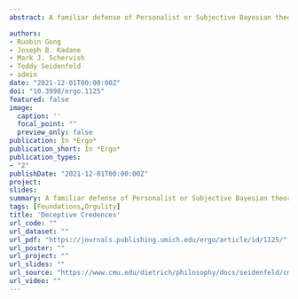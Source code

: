 ```yaml
---
abstract: A familiar defense of Personalist or Subjective Bayesian theory is that, under a variety of sufficient conditions, asymptotically – with increasing shared evidence – almost surely, each non-extreme, countably additive Bayesian opinion, when updated by conditionalization, converges to certainty that is veridical about the truth/falsity of hypotheses of interest. Then, with probability 1 over possible evidential histories, personal probabilities track the truth. In this note we examine varieties of failures of these asymptotics. In an extreme case, conditional probabilities are deceptive when they converge to certainty for a false hypothesis. We establish that proposals for so-called “modest” credences, offered by Elga (2016) and by Nielsen and Stewart (2019) in response to a concern about Bayesian orgulity raised by Belot (2013), instead support deceptive credences. We argue that deceptive credences are not modest, but for a reason different than Belot adduces. 

authors:
- Ruobin Gong
- Joseph B. Kadane
- Mark J. Schervish
- Teddy Seidenfeld
- admin
date: "2021-12-01T00:00:00Z"
doi: "10.3998/ergo.1125"
featured: false
image:
  caption: ''
  focal_point: ""
  preview_only: false
publication: In *Ergo*
publication_short: In *Ergo*
publication_types:
- "2"
publishDate: "2021-12-01T00:00:00Z"
project: 
slides: 
summary: A familiar defense of Personalist or Subjective Bayesian theory is that, under a variety of sufficient conditions, asymptotically – with increasing shared evidence – almost surely, each non-extreme, countably additive Bayesian opinion, when updated by conditionalization, converges to certainty that is veridical about the truth/falsity of hypotheses of interest. Then, with probability 1 over possible evidential histories, personal probabilities track the truth. In this note we examine varieties of failures of these asymptotics. In an extreme case, conditional probabilities are deceptive when they converge to certainty for a false hypothesis. We establish that proposals for so-called “modest” credences, offered by Elga (2016) and by Nielsen and Stewart (2019) in response to a concern about Bayesian orgulity raised by Belot (2013), instead support deceptive credences. We argue that deceptive credences are not modest, but for a reason different than Belot adduces. 
tags: [Foundations,Orgulity]
title: 'Deceptive Credences'
url_code: ""
url_dataset: ""
url_pdf: "https://journals.publishing.umich.edu/ergo/article/id/1125/"
url_poster: ""
url_project: ""
url_slides: ""
url_source: "https://www.cmu.edu/dietrich/philosophy/docs/seidenfeld/cmu-page-deceptive-credences-ergo.pdf"
url_video: ""
---
```

